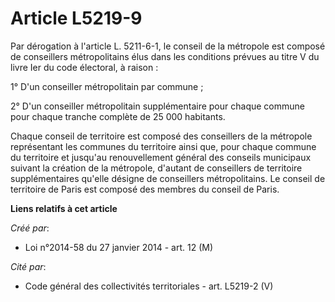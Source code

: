 # Article L5219-9

Par dérogation à l'article L. 5211-6-1, le conseil de la métropole est composé de conseillers métropolitains élus dans les
conditions prévues au titre V du livre Ier du code électoral, à raison : 

1° D'un conseiller métropolitain par commune ; 

2° D'un conseiller métropolitain supplémentaire pour chaque commune pour chaque tranche complète de 25 000 habitants. 

Chaque conseil de territoire est composé des conseillers de la métropole représentant les communes du territoire ainsi que,
pour chaque commune du territoire et jusqu'au renouvellement général des conseils municipaux suivant la création de la
métropole, d'autant de conseillers de territoire supplémentaires qu'elle désigne de conseillers métropolitains. Le conseil de
territoire de Paris est composé des membres du conseil de Paris.

**Liens relatifs à cet article**

_Créé par_:

  - Loi n°2014-58 du 27 janvier 2014 - art. 12 (M)

_Cité par_:

  - Code général des collectivités territoriales - art. L5219-2 (V)
